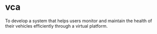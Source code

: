 # vca
To develop a system that helps users monitor and maintain the health of their vehicles efficiently through a virtual platform.

